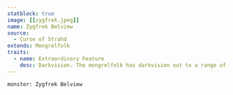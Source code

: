 ```yaml
---
statblock: true
image: [[zygfrek.jpeg]]
name: Zygfrek Belview
source:
  - Curse of Strahd
extends: Mongrelfolk
traits:
  - name: Extraordinary Feature
    desc: Darkvision. The mongrelfolk has darkvision out to a range of 60 feet.
---
```


```statblock
monster: Zygfrek Belview
```